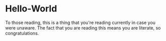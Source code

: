 # Hello-World

To those reading,
this is a thing that you're reading currently in case you were unaware.
The fact that you are reading this means you are literate, so congratulations.
